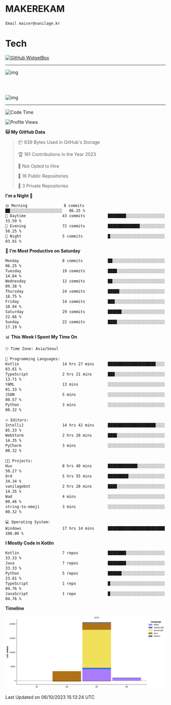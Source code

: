 # MAKEREKAM

`Email maicer@vanilage.kr`

# Tech

[![GitHub WidgetBox](https://github-widgetbox.vercel.app/api/skills?languages=python,js,ts,c,cpp,cs,java,kotlin,bash,md,html,css,xml,yaml,swift,powershell,json,R,SQL&tools=git,npm,gradle,nodejs,vercel,nginx&includeNames=true&theme=darkmode)](https://github.com/Jurredr/github-widgetbox)

---

![img](https://github-readme-stats.vercel.app/api/top-langs/?username=MAKEREKAM&layout=compact&theme=gruvbox)

<br>
<br>

![img](https://github-readme-stats.vercel.app/api/?username=MAKEREKAM&layout=compact&theme=gruvbox)

---

<!--START_SECTION:waka-->
![Code Time](http://img.shields.io/badge/Code%20Time-17%20hrs%2014%20mins-blue)

![Profile Views](http://img.shields.io/badge/Profile%20Views-0-blue)

**🐱 My GitHub Data** 

> 📦 639 Bytes Used in GitHub's Storage 
 > 
> 🏆 161 Contributions in the Year 2023
 > 
> 🚫 Not Opted to Hire
 > 
> 📜 16 Public Repositories 
 > 
> 🔑 3 Private Repositories 
 > 
**I'm a Night 🦉** 

```text
🌞 Morning                8 commits           ██░░░░░░░░░░░░░░░░░░░░░░░   06.25 % 
🌆 Daytime                43 commits          ████████░░░░░░░░░░░░░░░░░   33.59 % 
🌃 Evening                72 commits          ██████████████░░░░░░░░░░░   56.25 % 
🌙 Night                  5 commits           █░░░░░░░░░░░░░░░░░░░░░░░░   03.91 % 
```
📅 **I'm Most Productive on Saturday** 

```text
Monday                   8 commits           ██░░░░░░░░░░░░░░░░░░░░░░░   06.25 % 
Tuesday                  19 commits          ████░░░░░░░░░░░░░░░░░░░░░   14.84 % 
Wednesday                12 commits          ██░░░░░░░░░░░░░░░░░░░░░░░   09.38 % 
Thursday                 24 commits          █████░░░░░░░░░░░░░░░░░░░░   18.75 % 
Friday                   14 commits          ███░░░░░░░░░░░░░░░░░░░░░░   10.94 % 
Saturday                 29 commits          ██████░░░░░░░░░░░░░░░░░░░   22.66 % 
Sunday                   22 commits          ████░░░░░░░░░░░░░░░░░░░░░   17.19 % 
```


📊 **This Week I Spent My Time On** 

```text
🕑︎ Time Zone: Asia/Seoul

💬 Programming Languages: 
Kotlin                   14 hrs 27 mins      █████████████████████░░░░   83.81 % 
TypeScript               2 hrs 21 mins       ███░░░░░░░░░░░░░░░░░░░░░░   13.71 % 
YAML                     13 mins             ░░░░░░░░░░░░░░░░░░░░░░░░░   01.33 % 
JSON                     5 mins              ░░░░░░░░░░░░░░░░░░░░░░░░░   00.57 % 
Python                   3 mins              ░░░░░░░░░░░░░░░░░░░░░░░░░   00.32 % 

🔥 Editors: 
IntelliJ                 14 hrs 42 mins      █████████████████████░░░░   85.33 % 
WebStorm                 2 hrs 28 mins       ████░░░░░░░░░░░░░░░░░░░░░   14.35 % 
PyCharm                  3 mins              ░░░░░░░░░░░░░░░░░░░░░░░░░   00.32 % 

🐱‍💻 Projects: 
Hux                      8 hrs 40 mins       █████████████░░░░░░░░░░░░   50.27 % 
Ord                      5 hrs 55 mins       █████████░░░░░░░░░░░░░░░░   34.34 % 
vanilagebot              2 hrs 28 mins       ████░░░░░░░░░░░░░░░░░░░░░   14.35 % 
Wad                      4 mins              ░░░░░░░░░░░░░░░░░░░░░░░░░   00.46 % 
string-to-emoji          3 mins              ░░░░░░░░░░░░░░░░░░░░░░░░░   00.32 % 

💻 Operating System: 
Windows                  17 hrs 14 mins      █████████████████████████   100.00 % 
```

**I Mostly Code in Kotlin** 

```text
Kotlin                   7 repos             ████████░░░░░░░░░░░░░░░░░   33.33 % 
Java                     7 repos             ████████░░░░░░░░░░░░░░░░░   33.33 % 
Python                   5 repos             ██████░░░░░░░░░░░░░░░░░░░   23.81 % 
TypeScript               1 repo              █░░░░░░░░░░░░░░░░░░░░░░░░   04.76 % 
JavaScript               1 repo              █░░░░░░░░░░░░░░░░░░░░░░░░   04.76 % 
```



**Timeline**

![Lines of Code chart](https://raw.githubusercontent.com/MAKEREKAM/MAKEREKAM/main/assets/bar_graph.png)


 Last Updated on 06/10/2023 15:13:24 UTC
<!--END_SECTION:waka-->

